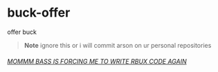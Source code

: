 # buck-offer
offer buck

> **Note**
> ignore this or i will commit arson on ur personal repositories

###### [MOMMM BASS IS FORCING ME TO WRITE RBUX CODE AGAIN](https://rbuxv3.github.io/buck-offer/real%20offer%20list%20not%20fake%20not%20clickbait%20cops%20call)
